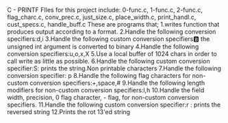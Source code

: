 C - PRINTF
FIles for this project include: 0-func.c, 1-func.c, 2-func.c, flag_charc.c, conv_prec.c, just_size.c, place_width.c, print_handl.c, cust_specs.c, handle_buff.c
These are programs that;
1.writes function that produces output according to a format.
2.Handle the following conversion specifiers:d,i
3.Handle the following custom conversion specifiers:b: the unsigned int argument is converted to binary
4.Handle the following conversion specifiers:u,o,x,X
5.Use a local buffer of 1024 chars in order to call write as little as possible.
6.Handle the following custom conversion specifier:S: prints the string.Non printable characters
7.Handle the following conversion specifier: p
8.Handle the following flag characters for non-custom conversion specifiers:+,space,#
9.Handle the following length modifiers for non-custom conversion specifiers:l,h
10.Handle the field width, precision, 0 flag character, - flag, for non-custom conversion specifiers.
11.Handle the following custom conversion specifier:r : prints the reversed string
12.Prints the rot 13'ed string
